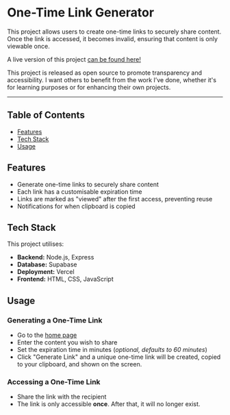 # One-Time Link Generator

This project allows users to create one-time links to securely share content. Once the link is accessed, it becomes invalid, ensuring that content is only viewable once.

A live version of this project [can be found here!](https://damn.not-so-cool.com/)

This project is released as open source to promote transparency and accessibility. I want others to benefit from the work I’ve done, whether it's for learning purposes or for enhancing their own projects.

---


## Table of Contents
- [Features](https://github.com/cosmic-jellyfish/1-timer/new/main?filename=README.md#features)
- [Tech Stack](https://github.com/cosmic-jellyfish/1-timer/new/main?filename=README.md#tech-stack)
- [Usage](https://github.com/cosmic-jellyfish/1-timer/new/main?filename=README.md#usage)


## Features
- Generate one-time links to securely share content
- Each link has a customisable expiration time
- Links are marked as "viewed" after the first access, preventing reuse
- Notifications for when clipboard is copied


## Tech Stack
This project utilises: 

- **Backend:** Node.js, Express
- **Database:** Supabase
- **Deployment:** Vercel
- **Frontend:** HTML, CSS, JavaScript


## Usage
### Generating a One-Time Link

- Go to the [home page](https://damn.not-so-cool.com/)
- Enter the content you wish to share
- Set the expiration time in minutes (*optional, defaults to 60 minutes*)
- Click "Generate Link" and a unique one-time link will be created, copied to your clipboard, and shown on the screen.

### Accessing a One-Time Link
- Share the link with the recipient
- The link is only accessible **once**. After that, it will no longer exist.
